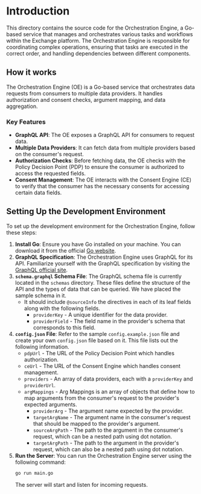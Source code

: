 # Introduction

This directory contains the source code for the Orchestration Engine, a Go-based service that manages
and orchestrates various tasks and workflows within the Exchange platform. The Orchestration Engine is
responsible for coordinating complex operations, ensuring that tasks are executed in the correct order,
and handling dependencies between different components.

## How it works

The Orchestration Engine (OE) is a Go-based service that orchestrates data requests from consumers to multiple data
providers. It handles authorization and consent checks, argument mapping, and data aggregation.

### Key Features
- **GraphQL API**: The OE exposes a GraphQL API for consumers to request data.
- **Multiple Data Providers**: It can fetch data from multiple providers based on the consumer's request.
- **Authorization Checks**: Before fetching data, the OE checks with the Policy Decision Point (PDP) to ensure the
  consumer is authorized to access the requested fields.
- **Consent Management**: The OE interacts with the Consent Engine (CE) to verify that the consumer has the necessary consents for
  accessing certain data fields.

## Setting Up the Development Environment

To set up the development environment for the Orchestration Engine, follow these steps:

1. **Install Go**: Ensure you have Go installed on your machine. You can download it from the
   official [Go website](https://golang.org/dl/).
2. **GraphQL Specification**: The Orchestration Engine uses GraphQL for its API. Familiarize yourself with the GraphQL
   specification by visiting the [GraphQL official site](https://graphql.org/).
3. **`schema.graphql` Schema File**: The GraphQL schema file is currently located in the `schemas` directory. These
   files define the structure of the API and the types of data that can be queried.
   We have placed the sample schema in it.
    - It should include `@sourceInfo` the directives in each of its leaf fields along with the following fields.
        - `providerKey` - A unique identifier for the data provider.
        - `providerField` - The field name in the provider's schema that corresponds to this field.
4. **`config.json` File**: Refer to the sample `config.example.json` file
   and create your own `config.json` file based on it. This file lists out the following information.
    - `pdpUrl` - The URL of the Policy Decision Point which handles authorization.
    - `ceUrl` - The URL of the Consent Engine which handles consent management.
    - `providers` - An array of data providers, each with a `providerKey` and `providerUrl`.
    - `argMappings` - Arg Mappings is an array of objects that define how to map arguments from the consumer's request
      to the provider's expected arguments.
        - `providerArg` - The argument name expected by the provider.
        - `targetArgName` - The argument name in the consumer's request that should be mapped to the provider's
          argument.
        - `sourceArgPath` - The path to the argument in the consumer's request, which can be a nested path using dot
          notation.
        - `targetArgPath` - The path to the argument in the provider's request, which can also be a nested path using
          dot notation.
5. **Run the Server**: You can run the Orchestration Engine server using the following command:
   ```bash
   go run main.go
   ```
   The server will start and listen for incoming requests.